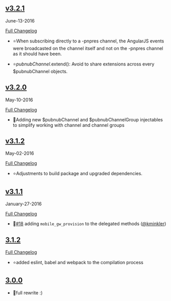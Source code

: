 
## [v3.2.1](https://github.com/pubnub/pubnub-angular/tree/v3.2.1)
  June-13-2016


  [Full Changelog](https://github.com/pubnub/pubnub-angular/compare/v3.2.0...v3.2.1)


- ⭐When subscribing directly to a -pnpres channel, the AngularJS events were broadcasted on the channel itself and not on the -pnpres channel as it should have been.




- ⭐$pubnubChannel.$extend(): Avoid to share extensions across every $pubnubChannel objects.




## [v3.2.0](https://github.com/pubnub/pubnub-angular/tree/v3.2.0)
  May-10-2016


  [Full Changelog](https://github.com/pubnub/pubnub-angular/compare/v3.1.2...v3.2.0)

- 🌟Adding new $pubnubChannel and $pubnubChannelGroup injectables to simplify working with channel and channel groups




## [v3.1.2](https://github.com/pubnub/pubnub-angular/tree/v3.1.2)
  May-02-2016


  [Full Changelog](https://github.com/pubnub/pubnub-angular/compare/v3.1.1...v3.1.2)


- ⭐Adjustments to build package and upgraded dependencies.



## [v3.1.1](https://github.com/pubnub/pubnub-angular/tree/v3.1.1)
  January-27-2016


  [Full Changelog](https://github.com/pubnub/pubnub-angular/compare/3.1.2...v3.1.1)

- 🌟[#18](https://github.com/pubnub/pubnub-angular/pull/18) adding `mobile_gw_provision` to the delegated methods ([@kminkler](https://github.com/kminkler))





## [3.1.2](https://github.com/pubnub/pubnub-angular/tree/3.1.2)


  [Full Changelog](https://github.com/pubnub/pubnub-angular/compare/3.0.0...3.1.2)


- ⭐added eslint, babel and webpack to the compilation process



## [3.0.0](https://github.com/pubnub/pubnub-angular/tree/3.0.0)



- 🌟full rewrite :)





